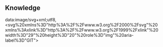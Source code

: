 ## Knowledge
data:image/svg+xml;utf8,<svg%20xmlns%3D"http%3A%2F%2Fwww.w3.org%2F2000%2Fsvg"%20xmlns%3Axlink%3D"http%3A%2F%2Fwww.w3.org%2F1999%2Fxlink"%20width%3D"29"%20height%3D"20"%20role%3D"img"%20aria-label%3D"GIT"><title>GIT<%2Ftitle><linearGradient%20id%3D"s"%20x2%3D"0"%20y2%3D"100%25"><stop%20offset%3D"0"%20stop-color%3D"%23bbb"%20stop-opacity%3D".1"%2F><stop%20offset%3D"1"%20stop-opacity%3D".1"%2F><%2FlinearGradient><clipPath%20id%3D"r"><rect%20width%3D"29"%20height%3D"20"%20rx%3D"3"%20fill%3D"%23fff"%2F><%2FclipPath><g%20clip-path%3D"url(%23r)"><rect%20width%3D"0"%20height%3D"20"%20fill%3D"%2397ca00"%2F><rect%20x%3D"0"%20width%3D"29"%20height%3D"20"%20fill%3D"%2397ca00"%2F><rect%20width%3D"29"%20height%3D"20"%20fill%3D"url(%23s)"%2F><%2Fg><g%20fill%3D"%23fff"%20text-anchor%3D"middle"%20font-family%3D"Verdana%2CGeneva%2CDejaVu%20Sans%2Csans-serif"%20text-rendering%3D"geometricPrecision"%20font-size%3D"110"><text%20aria-hidden%3D"true"%20x%3D"145"%20y%3D"150"%20fill%3D"%23010101"%20fill-opacity%3D".3"%20transform%3D"scale(.1)"%20textLength%3D"190">GIT<%2Ftext><text%20x%3D"145"%20y%3D"140"%20transform%3D"scale(.1)"%20fill%3D"%23fff"%20textLength%3D"190">GIT<%2Ftext><%2Fg><%2Fsvg>

<!--

**nocea/nocea** is a ✨ _special_ ✨ repository because its `README.md` (this file) appears on your GitHub profile.

Here are some ideas to get you started:

- 🔭 I’m currently working on ...
- 🌱 I’m currently learning ...
- 👯 I’m looking to collaborate on ...
- 🤔 I’m looking for help with ...
- 💬 Ask me about ...
- 📫 How to reach me: ...
- 😄 Pronouns: ...
- ⚡ Fun fact: ...
-### Hi there 👋
-->
